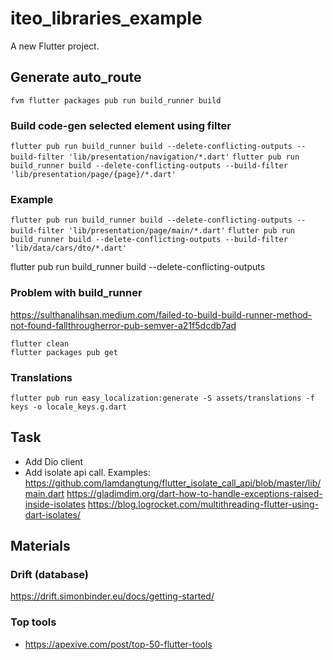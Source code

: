 # iteo_libraries_example

A new Flutter project.

## Generate auto_route
`fvm flutter packages pub run build_runner build`

### Build code-gen selected element using filter
`flutter pub run build_runner build --delete-conflicting-outputs --build-filter 'lib/presentation/navigation/*.dart'`
`flutter pub run build_runner build --delete-conflicting-outputs --build-filter 'lib/presentation/page/{page}/*.dart'`
### Example
`flutter pub run build_runner build --delete-conflicting-outputs --build-filter 'lib/presentation/page/main/*.dart'`
`flutter pub run build_runner build --delete-conflicting-outputs --build-filter 'lib/data/cars/dto/*.dart'`

flutter pub run build_runner build --delete-conflicting-outputs

### Problem with build_runner
https://sulthanalihsan.medium.com/failed-to-build-build-runner-method-not-found-fallthrougherror-pub-semver-a21f5dcdb7ad 
```
flutter clean
flutter packages pub get
```

### Translations
`flutter pub run easy_localization:generate -S assets/translations -f keys -o locale_keys.g.dart`

## Task
- Add Dio client
- Add isolate api call. Examples:
  https://github.com/lamdangtung/flutter_isolate_call_api/blob/master/lib/main.dart
  https://gladimdim.org/dart-how-to-handle-exceptions-raised-inside-isolates
  https://blog.logrocket.com/multithreading-flutter-using-dart-isolates/

## Materials
### Drift (database)
https://drift.simonbinder.eu/docs/getting-started/

### Top tools
- https://apexive.com/post/top-50-flutter-tools